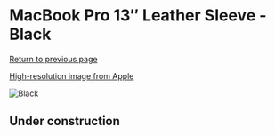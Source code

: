 # MacBook Pro 13″ Leather Sleeve - Black

[Return to previous page](/macbook)

[High-resolution image from Apple](https://store.storeimages.cdn-apple.com/8756/as-images.apple.com/is/MTEH2?wid=4500&hei=4500&fmt=png)

<div style="width: 512px"><img src="/almost_uncompressed/MTEH2.webp" alt="Black"></div>

## Under construction
